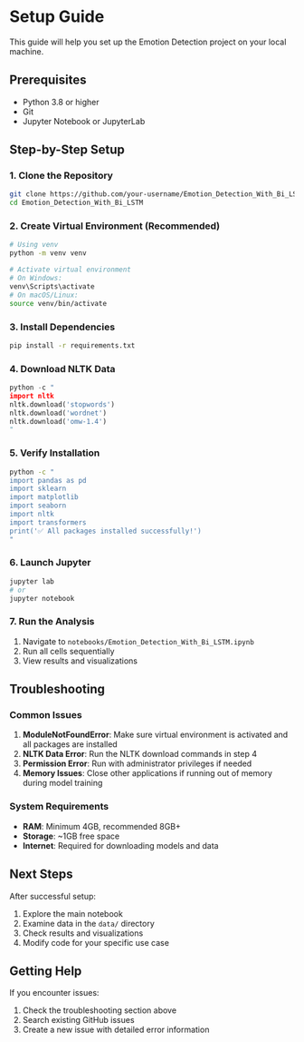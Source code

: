 # Setup Guide

This guide will help you set up the Emotion Detection project on your local machine.

## Prerequisites

- Python 3.8 or higher
- Git
- Jupyter Notebook or JupyterLab

## Step-by-Step Setup

### 1. Clone the Repository

```bash
git clone https://github.com/your-username/Emotion_Detection_With_Bi_LSTM.git
cd Emotion_Detection_With_Bi_LSTM
```

### 2. Create Virtual Environment (Recommended)

```bash
# Using venv
python -m venv venv

# Activate virtual environment
# On Windows:
venv\Scripts\activate
# On macOS/Linux:
source venv/bin/activate
```

### 3. Install Dependencies

```bash
pip install -r requirements.txt
```

### 4. Download NLTK Data

```python
python -c "
import nltk
nltk.download('stopwords')
nltk.download('wordnet')
nltk.download('omw-1.4')
"
```

### 5. Verify Installation

```bash
python -c "
import pandas as pd
import sklearn
import matplotlib
import seaborn
import nltk
import transformers
print('✅ All packages installed successfully!')
"
```

### 6. Launch Jupyter

```bash
jupyter lab
# or
jupyter notebook
```

### 7. Run the Analysis

1. Navigate to `notebooks/Emotion_Detection_With_Bi_LSTM.ipynb`
2. Run all cells sequentially
3. View results and visualizations

## Troubleshooting

### Common Issues

1. **ModuleNotFoundError**: Make sure virtual environment is activated and all packages are installed
2. **NLTK Data Error**: Run the NLTK download commands in step 4
3. **Permission Error**: Run with administrator privileges if needed
4. **Memory Issues**: Close other applications if running out of memory during model training

### System Requirements

- **RAM**: Minimum 4GB, recommended 8GB+
- **Storage**: ~1GB free space
- **Internet**: Required for downloading models and data

## Next Steps

After successful setup:

1. Explore the main notebook
2. Examine data in the `data/` directory
3. Check results and visualizations
4. Modify code for your specific use case

## Getting Help

If you encounter issues:

1. Check the troubleshooting section above
2. Search existing GitHub issues
3. Create a new issue with detailed error information
